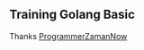 ## Training Golang Basic

Thanks [ProgrammerZamanNow](https://youtube.com/playlist?list=PL-CtdCApEFH_t5_dtCQZgWJqWF45WRgZw)
